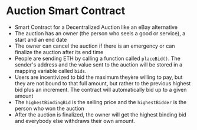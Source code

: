 # Auction Smart Contract

- Smart Contract for a Decentralized Auction like an eBay alternative
- The auction has an owner (the person who seels a good or service), a start and an end date
- The owner can cancel the auction if there is an emergency or can finalize the auction after its end time
- People are sending ETH by calling a function called `placeBid()`. The sender's address and the value sent to the auction will be stored in a mapping variable called `bids`.
- Users are incentivized to bid the maximum theyère willing to pay, but they are not bound to that full amount, but rather to the previous highest bid plus an increment. The contract will automatically bid up to a given amount
- The `highestBindingBid` is the selling price and the `highestBidder` is the person who won the auction
- After the auction is finalized, the owner will get the highest binding bid and everybody else withdraws their own amount.